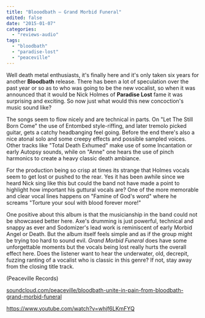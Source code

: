 ```yaml
---
title: "Blooodbath – Grand Morbid Funeral"
edited: false
date: "2015-01-07"
categories:
  - "reviews-audio"
tags:
  - "bloodbath"
  - "paradise-lost"
  - "peaceville"
---
```


Well death metal enthusiasts, it's finally here and it's only taken six years for another **Bloodbath** release. There has been a lot of speculation over the past year or so as to who was going to be the new vocalist, so when it was announced that it would be Nick Holmes of **Paradise Lost** fame it was surprising and exciting. So now just what would this new concoction's music sound like?

The songs seem to flow nicely and are technical in parts. On "Let The Still Born Come" the use of Entombed style-riffing, and later tremolo picked guitar, gets a catchy headbanging feel going. Before the end there's also a nice atonal solo and some creepy effects and possible sampled voices. Other tracks like "Total Death Exhumed" make use of some Incantation or early Autopsy sounds, while on "Anne" one hears the use of pinch harmonics to create a heavy classic death ambiance.

For the production being so crisp at times its strange that Holmes vocals seem to get lost or pushed to the rear. Yes it has been awhile since we heard Nick sing like this but could the band not have made a point to highlight how important his guttural vocals are? One of the more memorable and clear vocal lines happens on "Famine of God's word" where he screams "Torture your soul with blood forever more!"

One positive about this album is that the musicianship in the band could not be showcased better here. Axe's drumming is just powerful, technical and snappy as ever and Sodomizer's lead work is reminiscent of early Morbid Angel or Death. But the album itself feels simple and as if the group might be trying too hard to sound evil. _Grand Morbid Funeral_ does have some unforgettable moments but the vocals being lost really hurts the overall effect here. Does the listener want to hear the underwater, old, decrepit, fuzzing ranting of a vocalist who is classic in this genre? If not, stay away from the closing title track.

(Peaceville Records)

[soundcloud.com/peaceville/bloodbath-unite-in-pain-from-bloodbath-grand-morbid-funeral](https://soundcloud.com/peaceville/bloodbath-unite-in-pain-from-bloodbath-grand-morbid-funeral)

https://www.youtube.com/watch?v=whjf6LKmFYQ
